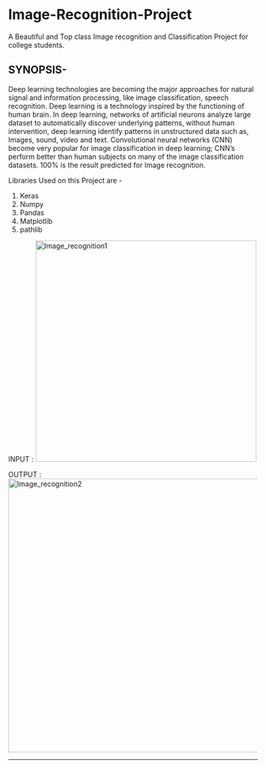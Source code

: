 # Image-Recognition-Project
A Beautiful and Top class Image recognition and Classification Project for college students.

## SYNOPSIS-

Deep learning technologies are becoming the major approaches for natural signal and information processing, like image classification, speech recognition. Deep learning is a technology inspired by the functioning of human brain. In deep learning, networks of artificial neurons analyze large dataset to automatically discover underlying patterns, without human intervention, deep learning identify patterns in unstructured data such as, Images, sound, video and text. Convolutional neural networks (CNN) become very popular for image classification in deep learning; CNN’s perform better than human subjects on many of the image classification datasets. 100% is the result predicted for Image recognition. 

Libraries Used on this Project are -
1. Keras
2. Numpy
3. Pandas
4. Matplotlib
5. pathlib

INPUT :
<img width="446" alt="Image_recognition1" src="https://user-images.githubusercontent.com/28294942/107910875-55730e00-6f81-11eb-94ed-4abba93d365d.PNG">



OUTPUT : 
<img width="552" alt="Image_recognition2" src="https://user-images.githubusercontent.com/28294942/107911190-feba0400-6f81-11eb-8902-ca7e888fd32c.PNG">

***********************************************************************************************************************************************************************

